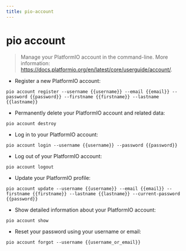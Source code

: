 ```yaml
---
title: pio-account
---
```

# pio account

> Manage your PlatformIO account in the command-line.
> More information: <https://docs.platformio.org/en/latest/core/userguide/account/>.

- Register a new PlatformIO account:

`pio account register --username {{username}} --email {{email}} --password {{password}} --firstname {{firstname}} --lastname {{lastname}}`

- Permanently delete your PlatformIO account and related data:

`pio account destroy`

- Log in to your PlatformIO account:

`pio account login --username {{username}} --password {{password}}`

- Log out of your PlatformIO account:

`pio account logout`

- Update your PlatformIO profile:

`pio account update --username {{username}} --email {{email}} --firstname {{firstname}} --lastname {{lastname}} --current-password {{password}}`

- Show detailed information about your PlatformIO account:

`pio account show`

- Reset your password using your username or email:

`pio account forgot --username {{username_or_email}}`
